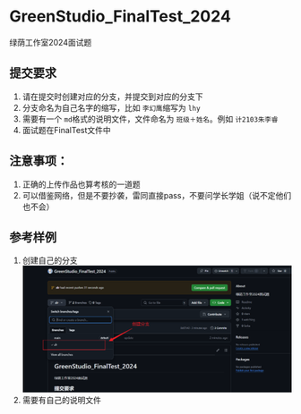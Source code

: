 # GreenStudio_FinalTest_2024

绿荫工作室2024面试题

## 提交要求

1. 请在提交时创建对应的分支，并提交到对应的分支下
2. 分支命名为自己名字的缩写，比如 `李幻鹰`缩写为 `lhy`
3. 需要有一个 `md`格式的说明文件，文件命名为 `班级＋姓名`。例如 `计2103朱李睿`
4. 面试题在FinalTest文件中

## 注意事项：

1. 正确的上传作品也算考核的一道题
2. 可以借鉴网络，但是不要抄袭，雷同直接pass，不要问学长学姐（说不定他们也不会）

## 参考样例

1. 创建自己的分支
   ![1726933682797](image/README/1726933682797.png)
2. 需要有自己的说明文件
